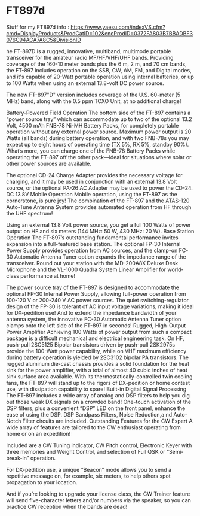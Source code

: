 # FT897d
Stuff for my FT897d
info : https://www.yaesu.com/indexVS.cfm?cmd=DisplayProducts&ProdCatID=102&encProdID=0372FA803B7BBADBF3076C94ACA7A8C5&DivisionID

he FT-897D is a rugged, innovative, multiband, multimode portable transceiver for the amateur radio MF/HF/VHF/UHF bands. Providing coverage of the 160-10 meter bands plus the 6 m, 2 m, and 70 cm bands, the FT-897 includes operation on the SSB, CW, AM, FM, and Digital modes, and it's capable of 20-Watt portable operation using internal batteries, or up to 100 Watts when using an external 13.8-volt DC power source.

The new FT-897"D" version includes coverage of the U.S. 60-meter (5 MHz) band, along with the 0.5 ppm TCXO Unit, at no additional charge!




Battery-Powered Field Operation
The bottom side of the FT-897 contains a “power source tray” which can accommodate up to two of the optional 13.2 Volt, 4500 mAh FNB-78 Ni-MH Battery Packs, for completely portable operation without any external power source. Maximum power output is 20 Watts (all bands) during battery operation, and with two FNB-78s you may expect up to eight hours of operating time (TX 5%, RX 5%, standby 90%). What’s more, you can charge one of the FNB-78 Battery Packs while operating the FT-897 off the other pack—ideal for situations where solar or other power sources are available.

The optional CD-24 Charge Adapter provides the necessary voltage for charging, and it may be used in conjunction with an external 13.8 Volt source, or the optional PA-26 AC Adapter may be used to power the CD-24.
DC 13.8V Mobile Operation
Mobile operation, using the FT-897 as the cornerstone, is pure joy! The combination of the FT-897 and the ATAS-120 Auto-Tune Antenna System provides automated operation from HF through the UHF spectrum!

Using an external 13.8 Volt power source, you get a full 100 Watts of power output on HF and six meters (144 MHz: 50 W, 430 MHz: 20 W).
Base Station Operation
The FT-897’s outstanding fundamental performance invites expansion into a full-featured base station. The optional FP-30 Internal Power Supply provides operation from AC sources, and the clamp-on FC-30 Automatic Antenna Tuner option expands the impedance range of the transceiver. Round out your station with the MD-200A8X Deluxe Desk Microphone and the VL-1000 Quadra System Linear Amplifier for world-class performance at home!

The power source tray of the FT-897 is designed to accommodate the optional FP-30 Internal Power Supply, allowing full-power operation from 100-120 V or 200-240 V AC power sources. The quiet switching-regulator design of the FP-30 is tolerant of AC input voltage variations, making it ideal for DX-pedition use! And to extend the impedance bandwidth of your antenna system, the innovative FC-30 Automatic Antenna Tuner option clamps onto the left side of the FT-897 in seconds!
Rugged, High-Output Power Amplifier
Achieving 100 Watts of power output from such a compact package is a difficult mechanical and electrical engineering task. On HF, push-pull 2SC5125 Bipolar transistors driven by push-pull 2SK2975s provide the 100-Watt power capability, while on VHF maximum efficiency during battery operation is yielded by 2SC3102 bipolar PA transistors. The rugged aluminum die-cast chassis provides a solid foundation for the heat sink for the power amplifier, with a total of almost 40 cubic inches of heat sink surface area available. With its thermostatically-controlled twin cooling fans, the FT-897 will stand up to the rigors of DX-pedition or home contest use, with dissipation capability to spare!
Built-in Digital Signal Processing
The FT-897 includes a wide array of analog and DSP filters to help you dig out those weak DX signals on a crowded band! One-touch activation of the DSP filters, plus a convenient “DSP” LED on the front panel, enhance the ease of using the DSP. DSP Bandpass Filters, Noise Reduction,a nd Auto-Notch Filter circuits are included.
Outstanding Features for the CW Expert
A wide array of features are tailored to the CW enthusiast operating from home or on an expedition!

Included are a CW Tuning indicator, CW Pitch control, Electronic Keyer with three memories and Weight Control, and selection of Full QSK or “Semi-break-in” operation.

For DX-pedition use, a unique “Beacon” mode allows you to send a repetitive message on, for example, six meters, to help others spot propagation to your location.

And if you’re looking to upgrade your license class, the CW Trainer feature will send five-character letters and/or numbers via the speaker, so you can practice CW reception when the bands are dead!


